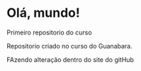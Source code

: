 # Olá, mundo!
 Primeiro repositorio do curso

Repositorio criado no curso do Guanabara.

FAzendo alteração dentro do site do gitHub
